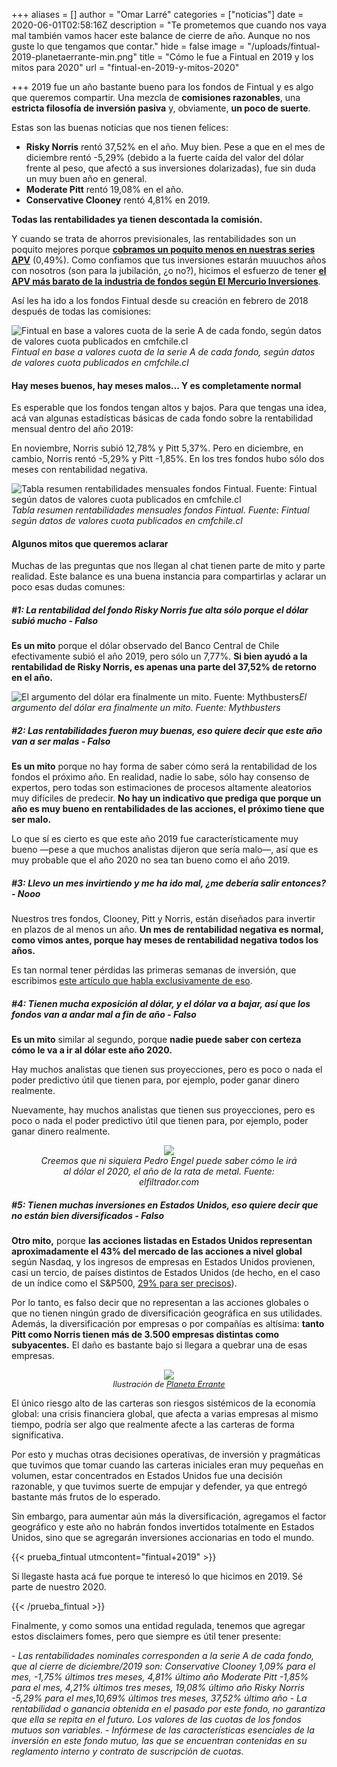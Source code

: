 +++
aliases = []
author = "Omar Larré"
categories = ["noticias"]
date = 2020-06-01T02:58:16Z
description = "Te prometemos que cuando nos vaya mal también vamos hacer este balance de cierre de año. Aunque no nos guste lo que tengamos que contar."
hide = false
image = "/uploads/fintual-2019-planetaerrante-min.png"
title = "Cómo le fue a Fintual en 2019 y los mitos para 2020"
url = "fintual-en-2019-y-mitos-2020"

+++
2019 fue un año bastante bueno para los fondos de Fintual y es algo que queremos compartir. Una mezcla de **comisiones razonables**, una **estricta filosofía de inversión pasiva** y, obviamente, **un poco de suerte**.

Estas son las buenas noticias que nos tienen felices:

* **Risky Norris** rentó 37,52% en el año. Muy bien. Pese a que en el mes de diciembre rentó -5,29% (debido a la fuerte caída del valor del dólar frente al peso, que afectó a sus inversiones dolarizadas), fue sin duda un muy buen año en general.
* **Moderate Pitt** rentó 19,08% en el año.
* **Conservative Clooney** rentó 4,81% en 2019.

**Todas las rentabilidades ya tienen descontada la comisión.**

Y cuando se trata de ahorros previsionales, las rentabilidades son un poquito mejores porque [**cobramos un poquito menos en nuestras series APV**](https://fintual.cl/apv) (0,49%). Como confiamos que tus inversiones estarán muuuchos años con nosotros (son para la jubilación, ¿o no?), hicimos el esfuerzo de tener [**el APV más barato de la industria de fondos según El Mercurio Inversiones**](https://www.elmercurio.com/Inversiones/Noticias/Analisis/2019/01/25/Nueva-serie-APV-de-fondos-mutuos-de-Fintual-es-la-mas-barata-del-mercado.aspx).

Así les ha ido a los fondos Fintual desde su creación en febrero de 2018 después de todas las comisiones:

![Fintual en base a valores cuota de la serie A de cada fondo, según datos de valores cuota publicados en cmfchile.cl](/uploads/fondosfintual.png)_Fintual en base a valores cuota de la serie A de cada fondo, según datos de valores cuota publicados en cmfchile.cl_

#### Hay meses buenos, hay meses malos… Y es completamente normal

Es esperable que los fondos tengan altos y bajos. Para que tengas una idea, acá van algunas estadísticas básicas de cada fondo sobre la rentabilidad mensual dentro del año 2019:

En noviembre, Norris subió 12,78% y Pitt 5,37%. Pero en diciembre, en cambio, Norris rentó -5,29% y Pitt -1,85%. En los tres fondos hubo sólo dos meses con rentabilidad negativa.

![Tabla resumen rentabilidades mensuales fondos Fintual. Fuente: Fintual según datos de valores cuota publicados en cmfchile.cl](/uploads/retornosnominales.png)_Tabla resumen rentabilidades mensuales fondos Fintual. Fuente: Fintual según datos de valores cuota publicados en cmfchile.cl_

#### Algunos mitos que queremos aclarar

Muchas de las preguntas que nos llegan al chat tienen parte de mito y parte realidad. Este balance es una buena instancia para compartirlas y aclarar un poco esas dudas comunes:

##### **#1:** _La rentabilidad del fondo Risky Norris fue alta sólo porque el dólar subió mucho_ - Falso

**Es un mito** porque el dólar observado del Banco Central de Chile efectivamente subió el año 2019, pero sólo un 7,77%. **Si bien ayudó a la rentabilidad de Risky Norris, es apenas una parte del 37,52% de retorno en el año.**

![El argumento del dólar era finalmente un mito. Fuente: Mythbusters](/uploads/mythbusters.jpg)_El argumento del dólar era finalmente un mito. Fuente: Mythbusters_

##### **#2:** _Las rentabilidades fueron muy buenas, eso quiere decir que este año van a ser malas_ - Falso

**Es un mito** porque no hay forma de saber cómo será la rentabilidad de los fondos el próximo año. En realidad, nadie lo sabe, sólo hay consenso de expertos, pero todas son estimaciones de procesos altamente aleatorios muy difíciles de predecir. **No hay un indicativo que prediga que porque un año es muy bueno en rentabilidades de las acciones, el próximo tiene que ser malo.**

Lo que sí es cierto es que este año 2019 fue característicamente muy bueno —pese a que muchos analistas dijeron que sería malo—, así que es muy probable que el año 2020 no sea tan bueno como el año 2019.

##### **#3:** _Llevo un mes invirtiendo y me ha ido mal, ¿me debería salir entonces?_ - Nooo

Nuestros tres fondos, Clooney, Pitt y Norris, están diseñados para invertir en plazos de al menos un año. **Un mes de rentabilidad negativa es normal, como vimos antes, porque hay meses de rentabilidad negativa todos los años.**

Es tan normal tener pérdidas las primeras semanas de inversión, que escribimos [este artículo que habla exclusivamente de eso](https://edu.fintual.cl/p%C3%A9rdidas-de-corto-plazo-t%C3%B3mate-unos-minutos-y-lee-esto-e222b63f3939/).

##### **#4:** _Tienen mucha exposición al dólar, y el dólar va a bajar, así que los fondos van a andar mal a fin de año_ - Falso

**Es un mito** similar al segundo, porque **nadie puede saber con certeza cómo le va a ir al dólar este año 2020.**

Hay muchos analistas que tienen sus proyecciones, pero es poco o nada el poder predictivo útil que tienen para, por ejemplo, poder ganar dinero realmente.

Nuevamente, hay muchos analistas que tienen sus proyecciones, pero es poco o nada el poder predictivo útil que tienen para, por ejemplo, poder ganar dinero realmente.

<div style="text-align:center"> <figure> <img src="/uploads/pedritoengel.jpg"> <figcaption><i>Creemos que ni siquiera Pedro Engel puede saber cómo le irá al dólar el 2020, el año de la rata de metal. Fuente: elfiltrador.com</i></figcaption> </figure> </div>

##### #5: _Tienen muchas inversiones en Estados Unidos, eso quiere decir que no están bien diversificados_ - Falso

**Otro mito,** porque **las acciones listadas en Estados Unidos representan aproximadamente el 43% del mercado de las acciones a nivel global** según Nasdaq, y los ingresos de empresas en Estados Unidos provienen, casi un tercio, de países distintos de Estados Unidos (de hecho, en el caso de un índice como el S&P500, [29% para ser precisos](https://www.spglobal.com/en/research-insights/articles/2019-review-recession-war-nonchalance-deficits-and-brexit-the-year-in-5-charts)).

Por lo tanto, es falso decir que no representan a las acciones globales o que no tienen ningún grado de diversificación geográfica en sus utilidades. Además, la diversificación por empresas o por compañías es altísima: **tanto Pitt como Norris tienen más de 3.500 empresas distintas como subyacentes.** El daño es bastante bajo si llegara a quebrar una de esas empresas.

<div style="text-align:center">
<figure>
<img src="/uploads/fintual-2019-planetaerrante-min.png">
<figcaption style="display:block;text-align:center;font-size:.8rem"><i>Ilustración de <a target="_blank" href="https://www.instagram.com/elplanetaerrante/">Planeta Errante</a></i></figcaption>
</figure>
</div>

El único riesgo alto de las carteras son riesgos sistémicos de la economía global: una crisis financiera global, que afecta a varias empresas al mismo tiempo, podría ser algo que realmente afecte a las carteras de forma significativa.

Por esto y muchas otras decisiones operativas, de inversión y pragmáticas que tuvimos que tomar cuando las carteras iniciales eran muy pequeñas en volumen, estar concentrados en Estados Unidos fue una decisión razonable, y que tuvimos suerte de empujar y defender, ya que entregó bastante más frutos de lo esperado.

Sin embargo, para aumentar aún más la diversificación, agregamos el factor geográfico y este año no habrán fondos invertidos totalmente en Estados Unidos, sino que se agregarán inversiones accionarias en todo el mundo.

{{< prueba_fintual utmcontent="fintual+2019" >}}

Si llegaste hasta acá fue porque te interesó lo que hicimos en 2019. Sé parte de nuestro 2020.

{{< /prueba_fintual >}}

Finalmente, y como somos una entidad regulada, tenemos que agregar estos disclaimers fomes, pero que siempre es útil tener presente:  

_- Las rentabilidades nominales corresponden a la serie A de cada fondo, que al cierre de diciembre/2019 son:
Conservative Clooney 1,09% para el mes, -1,75% últimos tres meses, 4,81% último año
Moderate Pitt -1,85% para el mes, 4,21% últimos tres meses, 19,08% último año
Risky Norris -5,29% para el mes,10,69% últimos tres meses, 37,52% último año
\- La rentabilidad o ganancia obtenida en el pasado por este fondo, no garantiza que ella se repita en el futuro. Los valores de las cuotas de los fondos mutuos son variables.
\- Infórmese de las características esenciales de la inversión en este fondo mutuo, las que se encuentran contenidas en su reglamento interno y contrato de suscripción de cuotas._